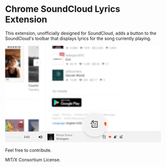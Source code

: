 # Chrome SoundCloud Lyrics Extension

This extension, unofficially designed for SoundCloud, adds a button to the SoundCloud's toolbar that displays lyrics for the song currently playing.

![SoundCloud Lyrics](public/screenshot.png)

Feel free to contribute.

MIT/X Consortium License.